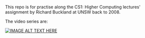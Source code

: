 This repo is for practise along the CS1: Higher Computing lectures' assignment by Richard Buckland at UNSW back to 2008.

The video series are: 

[![IMAGE ALT TEXT HERE](https://img.youtube.com/vi/PL6B940F08B9773B9F/0.jpg)](https://www.youtube.com/playlist?list=PL6B940F08B9773B9F)
